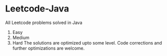 # Leetcode-Java
All Leetcode problems solved in Java
1. Easy
2. Medium
3. Hard
The solutions are optimized upto some level. Code corrections and further optimizations are welcome.
